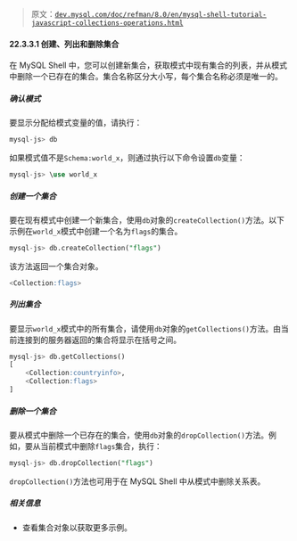> 原文：[`dev.mysql.com/doc/refman/8.0/en/mysql-shell-tutorial-javascript-collections-operations.html`](https://dev.mysql.com/doc/refman/8.0/en/mysql-shell-tutorial-javascript-collections-operations.html)

#### 22.3.3.1 创建、列出和删除集合

在 MySQL Shell 中，您可以创建新集合，获取模式中现有集合的列表，并从模式中删除一个已存在的集合。集合名称区分大小写，每个集合名称必须是唯一的。

##### 确认模式

要显示分配给模式变量的值，请执行：

```sql
mysql-js> db
```

如果模式值不是`Schema:world_x`，则通过执行以下命令设置`db`变量：

```sql
mysql-js> \use world_x
```

##### 创建一个集合

要在现有模式中创建一个新集合，使用`db`对象的`createCollection()`方法。以下示例在`world_x`模式中创建一个名为`flags`的集合。

```sql
mysql-js> db.createCollection("flags")
```

该方法返回一个集合对象。

```sql
<Collection:flags>
```

##### 列出集合

要显示`world_x`模式中的所有集合，请使用`db`对象的`getCollections()`方法。由当前连接到的服务器返回的集合将显示在括号之间。

```sql
mysql-js> db.getCollections()
[
    <Collection:countryinfo>,
    <Collection:flags>
]
```

##### 删除一个集合

要从模式中删除一个已存在的集合，使用`db`对象的`dropCollection()`方法。例如，要从当前模式中删除`flags`集合，执行：

```sql
mysql-js> db.dropCollection("flags")
```

`dropCollection()`方法也可用于在 MySQL Shell 中从模式中删除关系表。

##### 相关信息

+   查看集合对象以获取更多示例。
